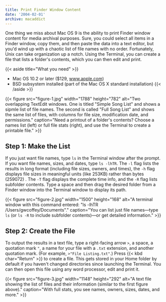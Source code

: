 ```yaml
---
title: Print Finder Window Content
date: '2004-02-01'
archive: macaddict
---
```


One thing we miss about Mac OS 9 is the ability to print Finder window content for media archival purposes. Sure, you could select all items in a Finder window, copy them, and then paste the data into a text editor, but you'd wind up with a chaotic list of file names with no order. Fortunately, Unix can take organization up a notch. Using the Terminal, you can create a file that lists a folder's contents, which you can then edit and print.

{{< aside title="What you need" >}}
* Mac OS 10.2 or later ($129, www.apple.com)
* BSD subsystem installed (part of the Mac OS X standard installation)
{{< /aside >}}


{{< figure
	src="figure-1.jpg"
	width="1788"
	height="782"
	alt="Two overlapping TextEdit windows. One is titled \"Simple Song List\" and shows a sipmle list of file names. The second is called \"Full Song List\" and shows the same list of files, with columns for file size, modification date, and permissions."
	caption="Need a printout of a folder's contents? Choose a names list (left) or full file stats (right), and use the Terminal to create a printable file." >}}
	
## Step 1: Make the List

If you just want file names, type `ls` in the Terminal window after the prompt. If you want file names, sizes, and dates, type `ls -lhTR`. The `-l` flag lists the results in long format (including file sizes, owners, and times), the `-h` flag displays file sizes in meaningful units (like 253KB) rather than bytes (259072) . The `-T` flag displays the complete time info, and the `-R` flag lists subfolder contents. Type a space and then drag the desired folder from a Finder window into the Terminal window to display its path.

{{< figure
	src="figure-2.jpg"
	width="1500"
	height="168"
	alt="A terminal window with this command entered: \"ls -lhTR /Users/gwcoffey/Documents\"."
	caption="You can list just file names—type `ls` (or `ls -R` to include subfolder contents)—or get detailed information." >}}

## Step 2: Create the File

To output the results in a text file, type a right-facing arrow `>`, a space, a quotation
mark `"`, a name for your file with a `.txt` extension, and another quotation mark. (For example, `>"File Listing.txt"`.) Press {{< kbd char="Return" >}} to create a file. This gets stored in your Home folder by default if you haven't changed directories since launching the Terminal. You can then open this file using any word processor, edit and print it.

{{< figure
	src="figure-3.jpg"
	width="1148"
	height="292"
	alt="A text file showing the list of files and their information (similar to the first figure above)."
	caption="With full stats, you see names, owners, sizes, dates, and more." >}}

